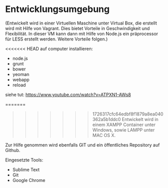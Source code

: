 # Entwicklungsumgebung

(Entwickelt wird in einer Virtuellen Maschine unter Virtual Box, die erstellt wird mit Hilfe von Vagrant. Dies bietet Vorteile in Geschwindigkeit und Flexibilität. In dieser VM kann dann mit Hilfe von Node.js ein präprocessor für LESS erstellt werden. Weitere Vorteile folgen.)

<<<<<<< HEAD
auf computer installieren:
- node.js
- grunt
- bower
- yeoman
- webapp
- reload

siehe tut: https://www.youtube.com/watch?v=ATPXN1-AWs8


=======
>>>>>>> 1726317cfc64edbf8f1879a8ea040362a5b1ddc0
Entwickelt wird in einem XAMPP Container unter Windows, sowie LAMPP unter MAC OS X.

Zur Hilfe genommen wird ebenfalls GIT und ein öffentliches Repository auf Github.

Eingesetzte Tools:
- Sublime Text
- Git
- Google Chrome